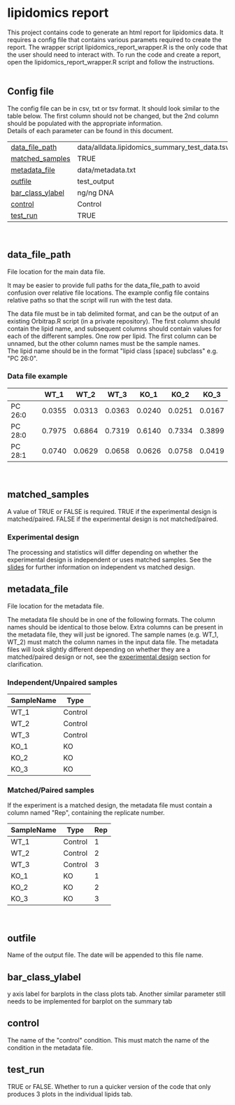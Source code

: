 # lipidomics report

This project contains code to generate an html report for lipidomics data. It requires a config file that contains various paramets required to create the report. The wrapper script lipidomics_report_wrapper.R is the only code that the user should need to interact with.
To run the code and create a report, open the lipidomics_report_wrapper.R script and follow the instructions.
<br><br> 
    
## Config file  
 
The config file can be in csv, txt or tsv format. It should look similar to the table below. The first column should not be changed, but the 2nd column should be populated with the appropriate information.  
Details of each parameter can be found in this document.

|  |  | 
|-----------|---------------|
| [data_file_path](#data_file_path) | data/alldata.lipidomics_summary_test_data.tsv |
| [matched_samples](#matched_samples) | TRUE |
| [metadata_file](#metadata_file) | data/metadata.txt |
| [outfile](#outfile) | test_output |
| [bar_class_ylabel](#bar_class_ylabel) | ng/ng DNA |
| [control](#control) | Control |
| [test_run](#test_run) | TRUE |
  
<br>  
  
## data_file_path
File location for the main data file. 

It may be easier to provide full paths for the data_file_path to avoid confusion over relative file locations. The example config file contains relative paths so that the script will run with the test data.
    
The data file must be in tab delimited format, and can be the output of an existing Orbitrap.R script (in a private repository).
The first column should contain the lipid name, and subsequent columns should contain values for each of the different samples. One row per lipid. The first column can be unnamed, but the other column names must be the sample names.  
The lipid name should be in the format "lipid class [space] subclass" e.g. "PC 26:0".
      
### Data file example 
|  | WT_1 | WT_2 | WT_3 | KO_1 | KO_2 | KO_3 |
|--|------|------|------|------|------|------|
| PC 26:0 | 0.0355 | 0.0313 | 0.0363 | 0.0240 | 0.0251 |0.0167 |
| PC 28:0 | 0.7975 | 0.6864 | 0.7319 | 0.6140 | 0.7334 |0.3899 |
| PC 28:1 | 0.0740 | 0.0629 | 0.0658 | 0.0626 | 0.0758 |0.0419 | 
  
<br> 

## matched_samples 
A value of TRUE or FALSE is required.
TRUE if the experimental design is matched/paired.
FALSE if the experimental design is not matched/paired.

### Experimental design  
The processing and statistics will differ depending on whether the experimental design is independent or uses matched samples. See the [slides](https://github.com/laurabiggins/lipidomics_report/blob/main/info/Experimental_design_independent_vs_matched.pdf) for further information on independent vs matched design.
<br>

## metadata_file
File location for the metadata file.  

The metadata file should be in one of the following formats. The column names should be identical to those below. Extra columns can be present in the metadata file, they will just be ignored. The sample names (e.g. WT_1, WT_2) must match the column names in the input data file. The metadata files will look slightly different depending on whether they are a matched/paired design or not, see the [experimental design](#experimental-design) section for clarification. 
   
### Independent/Unpaired samples
| SampleName | Type | 
| ---------- | ---- |
| WT_1       | Control |
| WT_2       | Control |
| WT_3       | Control |
| KO_1       | KO |
| KO_2       | KO |
| KO_3       | KO |

### Matched/Paired samples  
If the experiment is a matched design, the metadata file must contain a column named "Rep", containing the replicate number.  

| SampleName | Type | Rep | 
| ---------- | ---- | --- |
| WT_1       | Control | 1 |
| WT_2       | Control | 2 |
| WT_3       | Control | 3 |
| KO_1       | KO | 1 |
| KO_2       | KO | 2 |
| KO_3       | KO | 3 |

<br>

## outfile  
Name of the output file. The date will be appended to this file name.  

## bar_class_ylabel
y axis label for barplots in the class plots tab. Another similar parameter still needs to be implemented for barplot on the summary tab 

## control
The name of the "control" condition. This must match the name of the condition in the metadata file.

## test_run
TRUE or FALSE. Whether to run a quicker version of the code that only produces 3 plots in the individual lipids tab. 



